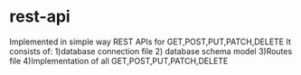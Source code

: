 # rest-api
Implemented in simple way
REST APIs for GET,POST,PUT,PATCH,DELETE
It consists of:
1)database connection file
2) database schema model
3)Routes file
4)Implementation of all GET,POST,PUT,PATCH,DELETE
